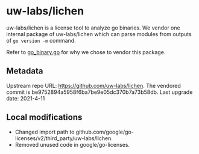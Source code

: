 # uw-labs/lichen

uw-labs/lichen is a license tool to analyze go binaries.
We vendor one internal package of uw-labs/lichen which can parse modules from
outputs of `go version -m` command.

Refer to [go_binary.go](../../../gocli/go_binary.go) for why we chose to vendor
this package.

## Metadata

Upstream repo URL: https://github.com/uw-labs/lichen.
The vendored commit is be9752894a5958f6ba7be9e05dc370b7a73b58db.
Last upgrade date: 2021-4-11

## Local modifications

* Changed import path to github.com/google/go-licenses/v2/third_party/uw-labs/lichen.
* Removed unused code in google/go-licenses.
